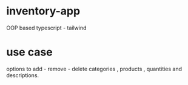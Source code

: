 # inventory-app
OOP based typescript - tailwind

# use case
options to add - remove - delete categories , products , quantities and descriptions.

